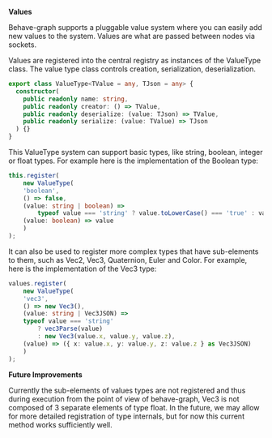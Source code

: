 **Values**

Behave-graph supports a pluggable value system where you can easily add new values to the system.  Values are what are passed between nodes via sockets.

Values are registered into the central registry as instances of the ValueType class.  The value type class controls creation, serialization, deserialization.

```typescript
export class ValueType<TValue = any, TJson = any> {
  constructor(
    public readonly name: string,
    public readonly creator: () => TValue,
    public readonly deserialize: (value: TJson) => TValue,
    public readonly serialize: (value: TValue) => TJson
  ) {}
}
```

This ValueType system can support basic types, like string, boolean, integer or float types.  For example here is the implementation of the Boolean type:

```typescript
this.register(
    new ValueType(
    'boolean',
    () => false,
    (value: string | boolean) =>
        typeof value === 'string' ? value.toLowerCase() === 'true' : value,
    (value: boolean) => value
    )
);
```

It can also be used to register more complex types that have sub-elements to them, such as Vec2, Vec3, Quaternion, Euler and Color.  For example, here is the implementation of the Vec3 type:

```typescript
values.register(
    new ValueType(
    'vec3',
    () => new Vec3(),
    (value: string | Vec3JSON) =>
    typeof value === 'string'
        ? vec3Parse(value)
        : new Vec3(value.x, value.y, value.z),
    (value) => ({ x: value.x, y: value.y, z: value.z } as Vec3JSON)
    )
);
```

**Future Improvements**

Currently the sub-elements of values types are not registered and thus during execution from the point of view of behave-graph, Vec3 is not composed of 3 separate elements of type float.  In the future, we may allow for more detailed registration of type internals, but for now this current method works sufficiently well.

